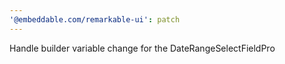 ```yaml
---
'@embeddable.com/remarkable-ui': patch
---
```


Handle builder variable change for the DateRangeSelectFieldPro
